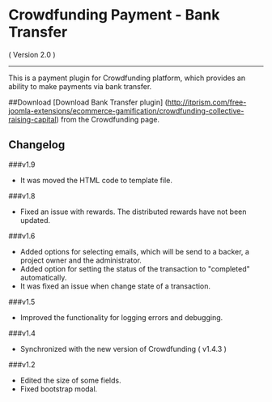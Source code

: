 Crowdfunding Payment - Bank Transfer
==========================
( Version 2.0 )
- - -

This is a payment plugin for Crowdfunding platform, which provides an ability to make payments via bank transfer.

##Download
[Download Bank Transfer plugin] (http://itprism.com/free-joomla-extensions/ecommerce-gamification/crowdfunding-collective-raising-capital) from the Crowdfunding page.

Changelog
---------

###v1.9
* It was moved the HTML code to template file.

###v1.8
* Fixed an issue with rewards. The distributed rewards have not been updated.

###v1.6
* Added options for selecting emails, which will be send to a backer, a project owner and the administrator.
* Added option for setting the status of the transaction to "completed" automatically.
* It was fixed an issue when change state of a transaction.

###v1.5
* Improved the functionality for logging errors and debugging.

###v1.4
* Synchronized with the new version of Crowdfunding ( v1.4.3 )

###v1.2
* Edited the size of some fields.
* Fixed bootstrap modal.
